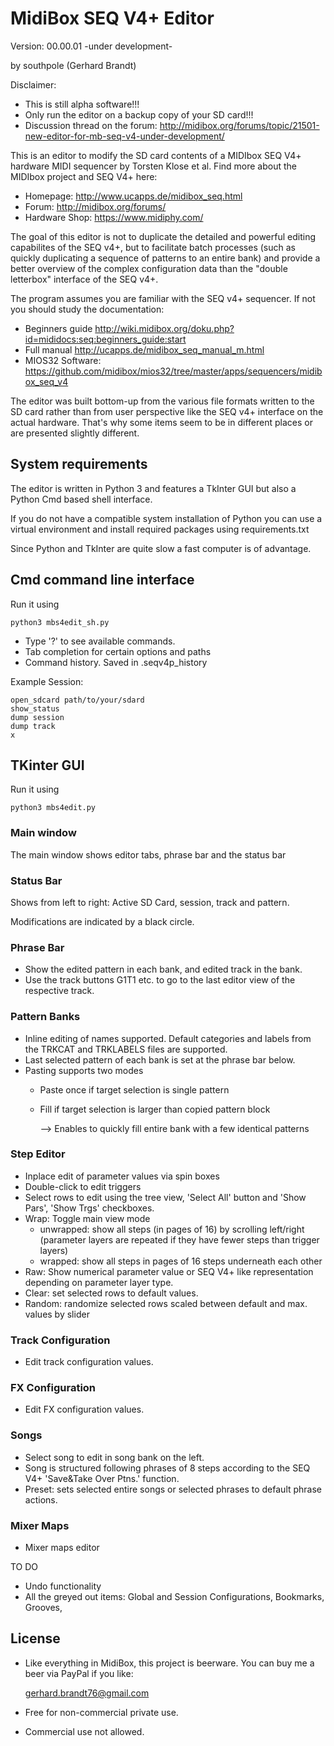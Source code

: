 # MidiBox SEQ V4+ Editor

[screenshot step editor]: screenshot-2020-10-03.png "MidiBox SEQ V4+ Editor"


Version: 00.00.01 -under development-

by southpole (Gerhard Brandt)

Disclaimer:
* This is still alpha software!!!
* Only run the editor on a backup copy of your SD card!!!
* Discussion thread on the forum:
http://midibox.org/forums/topic/21501-new-editor-for-mb-seq-v4-under-development/

This is an editor to modify the SD card contents of a MIDIbox SEQ V4+ hardware MIDI sequencer by Torsten Klose et al.
Find more about the MIDIbox project and SEQ V4+ here:

* Homepage: <http://www.ucapps.de/midibox_seq.html>
* Forum: <http://midibox.org/forums/>
* Hardware Shop: <https://www.midiphy.com/>

The goal of this editor is not to duplicate the detailed and powerful editing capabilites
of the SEQ v4+, but to facilitate batch processes (such as quickly duplicating a sequence of patterns to
an entire bank) and provide a better overview of the complex configuration data than the "double letterbox" interface of the SEQ v4+.

The program assumes you are familiar with the SEQ v4+ sequencer.
If not you should study the documentation:

* Beginners guide <http://wiki.midibox.org/doku.php?id=mididocs:seq:beginners_guide:start>
* Full manual <http://ucapps.de/midibox_seq_manual_m.html>
* MIOS32 Software: <https://github.com/midibox/mios32/tree/master/apps/sequencers/midibox_seq_v4>

The editor was built bottom-up from the various file formats written to the SD card rather than from user perspective like the SEQ v4+ interface on the actual hardware.
That's why some items seem to be in different places or are presented slightly different.


## System requirements

The editor is written in Python 3 and features a TkInter GUI but also a Python Cmd based shell interface.

If you do not have a compatible system installation of Python you can use a
virtual environment and install required packages using  requirements.txt

Since Python and TkInter are quite slow a fast computer is of advantage.


## Cmd command line interface

Run it using

    python3 mbs4edit_sh.py

* Type '?' to see available commands.
* Tab completion for certain options and paths
* Command history. Saved in .seqv4p_history

Example Session:

    open_sdcard path/to/your/sdard
    show_status
    dump session
    dump track
    x

## TKinter GUI

Run it using

    python3 mbs4edit.py

### Main window

The main window shows editor tabs, phrase bar and the status bar

### Status Bar

Shows from left to right: Active SD Card, session, track and pattern.

Modifications are indicated by a black circle.

### Phrase Bar

* Show the edited pattern in each bank, and edited track in the bank.
* Use the track buttons G1T1 etc. to go to the last editor view of the respective track.

### Pattern Banks

* Inline editing of names supported. Default categories and labels from the TRKCAT and TRKLABELS files are supported.
* Last selected pattern of each bank is set at the phrase bar below.
* Pasting supports two modes
  * Paste once if target selection is single pattern
  * Fill if target selection is larger than copied pattern block

    --> Enables to quickly fill entire bank with a few identical patterns

### Step Editor

* Inplace edit of parameter values via spin boxes
* Double-click to edit triggers
* Select rows to edit using the tree view, 'Select All' button and 'Show Pars', 'Show Trgs' checkboxes.
* Wrap: Toggle main view mode
  * unwrapped: show all steps (in pages of 16) by scrolling left/right
        (parameter layers are repeated if they have fewer steps than trigger layers)
  * wrapped: show all steps in pages of 16 steps underneath each other
* Raw: Show numerical parameter value or SEQ V4+ like representation depending on parameter layer type.
* Clear: set selected rows to default values.
* Random: randomize selected rows scaled between default and max. values by slider

### Track Configuration

* Edit track configuration values.

### FX Configuration

* Edit FX configuration values.

### Songs

* Select song to edit in song bank on the left.
* Song is structured following phrases of 8 steps according to
  the SEQ V4+ 'Save&Take Over Ptns.' function.
* Preset: sets selected entire songs or selected phrases to default phrase actions.

### Mixer Maps

* Mixer maps editor

TO DO

* Undo functionality
* All the greyed out items: Global and Session Configurations, Bookmarks, Grooves,


## License

* Like everything in MidiBox, this project is beerware. You can buy me a beer via PayPal if you like:

    gerhard.brandt76@gmail.com

* Free for non-commercial private use.
* Commercial use not allowed.

